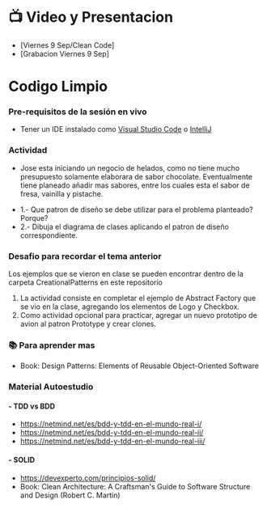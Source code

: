 # :tv: Video y Presentacion
- [Viernes 9 Sep/Clean Code]
- [Grabacion Viernes 9 Sep]

# Codigo Limpio

### Pre-requisitos de la sesión en vivo
- Tener un IDE instalado como [Visual Studio Code](https://code.visualstudio.com/download) o [IntelliJ](https://www.jetbrains.com/idea/download)

### Actividad
- Jose esta iniciando un negocio de helados, como no tiene mucho presupuesto solamente elaborara de sabor chocolate. Eventualmente tiene planeado añadir mas sabores, entre los cuales esta el sabor de fresa, vainilla y pistache.
* 1.- Que patron de diseño se debe utilizar para el problema planteado? Porque?
* 2.- Dibuja el diagrama de clases aplicando el patron de diseño correspondiente.

### Desafio para recordar el tema anterior

Los ejemplos que se vieron en clase se pueden encontrar dentro de la carpeta CreationalPatterns en este repositorio

1. La actividad consiste en completar el ejemplo de Abstract Factory que se vio en la clase, agregando los elementos de Logo y Checkbox.
2. Como actividad opcional para practicar, agregar un nuevo prototipo de avion al patron Prototype y crear clones.

### :books: Para aprender mas
* Book: Design Patterns: Elements of Reusable Object-Oriented Software

### Material Autoestudio

#### - TDD vs BDD
* https://netmind.net/es/bdd-y-tdd-en-el-mundo-real-i/
* https://netmind.net/es/bdd-y-tdd-en-el-mundo-real-ii/
* https://netmind.net/es/bdd-y-tdd-en-el-mundo-real-iii/

#### - SOLID
* https://devexperto.com/principios-solid/
* Book: Clean Architecture: A Craftsman's Guide to Software Structure and Design (Robert C. Martin)


